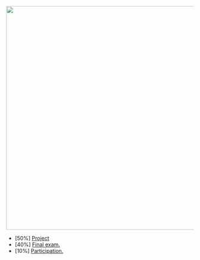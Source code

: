 <img src="{{baseUrl}}/handbook/images/grade breakdown.png" width="600"/>

*   <a>[50%]</a> [Project](#handbook-project-assessment)
*   [40%] [Final exam.](#handbook-exams)
*   [10%] [Participation.](#handbook-participation)
